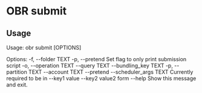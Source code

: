 # OBR submit

## Usage
Usage: obr submit [OPTIONS]

Options:
  -f, --folder TEXT
  -p, --pretend          Set flag to only print submission script
  -o, --operation TEXT
  --query TEXT
  --bundling_key TEXT
  -p, --partition TEXT
  --account TEXT
  --pretend
  --scheduler_args TEXT  Currently required to be in --key1 value --key2
                         value2 form
  --help                 Show this message and exit.